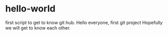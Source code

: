 # hello-world
first script to get to know git hub.
Hello everyone, first git project
Hopefully we will get to know each other.
